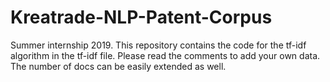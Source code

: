 # Kreatrade-NLP-Patent-Corpus
Summer internship 2019.
This repository contains the code for the tf-idf algorithm in the tf-idf file.
Please read the comments to add your own data.
The number of docs can be easily extended as well.
